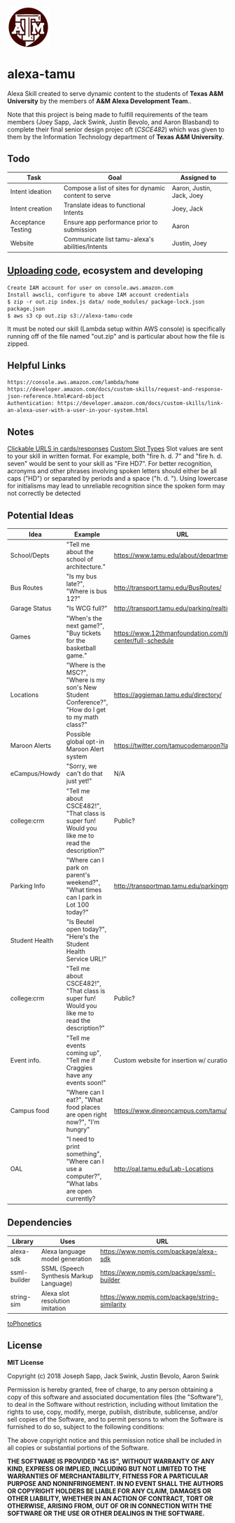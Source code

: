![alexa-tamu logo](/logo.png)
# alexa-tamu
Alexa Skill created to serve dynamic content to the students of **Texas A&M University** by the members of **A&M Alexa Development Team**..

Note that this project is being made to fulfill requirements of the team members (Joey Sapp, Jack Swink, Justin Bevolo, and Aaron Blasband) to complete their final senior design projec oft (*CSCE482*) which was given to them by the Information Technology department of **Texas A&M University**.

## Todo
| Task               | Goal                                                 | Assigned to               |
|--------------------|------------------------------------------------------|---------------------------|
| Intent ideation    | Compose a list of sites for dynamic content to serve | Aaron, Justin, Jack, Joey |
| Intent creation    | Translate ideas to functional Intents                | Joey, Jack                |
| Acceptance Testing | Ensure app performance prior to submission           | Aaron                     |
| Website            | Communicate list tamu-alexa's abilities/Intents      | Justin, Joey              |

## [Uploading code](https://blog.seanssmith.com/posts/alexa-s3-upload.html), ecosystem and developing
```
Create IAM account for user on console.aws.amazon.com
Install awscli, configure to above IAM account credentials
$ zip -r out.zip index.js data/ node_modules/ package-lock.json package.json  
$ aws s3 cp out.zip s3://alexa-tamu-code
```
It must be noted our skill (Lambda setup within AWS console) is specifically running off of the file named "out.zip" and is particular about how the file is zipped.

## Helpful Links 
```
https://console.aws.amazon.com/lambda/home
https://developer.amazon.com/docs/custom-skills/request-and-response-json-reference.html#card-object
Authentication: https://developer.amazon.com/docs/custom-skills/link-an-alexa-user-with-a-user-in-your-system.html
```

## Notes
[Clickable URLS in cards/responses](https://forums.developer.amazon.com/questions/72895/how-to-include-clickable-urls-in-alexa-card-respon.html)
[Custom Slot Types](https://developer.amazon.com/docs/custom-skills/custom-interaction-model-reference.html#custom-slot-type-values)
Slot values are sent to your skill in written format. For example, both "fire h. d. 7" and "fire h. d. seven" would be sent to your skill as "Fire HD7". For better recognition, acronyms and other phrases involving spoken letters should either be all caps ("HD") or separated by periods and a space ("h. d. "). Using lowercase for initialisms may lead to unreliable recognition since the spoken form may not correctly be detected

## Potential Ideas
| Idea           | Example                                                                                            | URL                                                           |
|----------------|----------------------------------------------------------------------------------------------------|---------------------------------------------------------------|
| School/Depts   | "Tell me about the school of architecture."                                                        | https://www.tamu.edu/about/departments.html                   |
| Bus Routes     | "Is my bus late?", "Where is bus 12?"                                                              | http://transport.tamu.edu/BusRoutes/                          |
| Garage Status  | "Is WCG full?"                                                                                     | http://transport.tamu.edu/parking/realtime.aspx               |
| Games          | "When's the next game?", "Buy tickets for the basketball game."                                    | https://www.12thmanfoundation.com/ticket-center/full-schedule |
| Locations      | "Where is the MSC?", "Where is my son's New Student Conference?", "How do I get to my math class?" | https://aggiemap.tamu.edu/directory/                          |
| Maroon Alerts  | Possible global opt-in Maroon Alert system                                                         | https://twitter.com/tamucodemaroon?lang=en                    |
| eCampus/Howdy  | "Sorry, we can't do that just yet!"                                                                | N/A                                                           |
| college:crm    | "Tell me about CSCE482!", "That class is super fun! Would you like me to read the description?"    | Public?                                                       |
| Parking Info   | "Where can I park on parent's weekend?", "What times can I park in Lot 100 today?"                 | http://transportmap.tamu.edu/parkingmap/                      |
| Student Health | "Is Beutel open today?", "Here's the Student Health Service URL!"                                  |                                                               |
| college:crm    | "Tell me about CSCE482!", "That class is super fun! Would you like me to read the description?"    | Public?                                                       |
| Event info.    | "Tell me events coming up", "Tell me if Craggies have any events soon!"                            | Custom website for insertion w/ curation                      |
| Campus food    | "Where can I eat?", "What food places are open right now?", "I'm hungry"                           | https://www.dineoncampus.com/tamu/                            |
| OAL            | "I need to print something", "Where can I use a computer?", "What labs are open currently?         | http://oal.tamu.edu/Lab-Locations                             |

## Dependencies 
| Library      | Uses                                    | URL                                             |
|--------------|-----------------------------------------|-------------------------------------------------|
| alexa-sdk    | Alexa language model generation         | https://www.npmjs.com/package/alexa-sdk         |
| ssml-builder | SSML (Speech Synthesis Markup Language) | https://www.npmjs.com/package/ssml-builder      |
| string-sim   | Alexa slot resolution imitation         | https://www.npmjs.com/package/string-similarity |

[toPhonetics](https://tophonetics.com/)
## License
**MIT License**

Copyright (c) 2018 Joseph Sapp, Jack Swink, Justin Bevolo, Aaron Swink

Permission is hereby granted, free of charge, to any person obtaining a copy
of this software and associated documentation files (the "Software"), to deal
in the Software without restriction, including without limitation the rights
to use, copy, modify, merge, publish, distribute, sublicense, and/or sell
copies of the Software, and to permit persons to whom the Software is
furnished to do so, subject to the following conditions:

The above copyright notice and this permission notice shall be included in all
copies or substantial portions of the Software.

**THE SOFTWARE IS PROVIDED "AS IS", WITHOUT WARRANTY OF ANY KIND, EXPRESS OR
IMPLIED, INCLUDING BUT NOT LIMITED TO THE WARRANTIES OF MERCHANTABILITY,
FITNESS FOR A PARTICULAR PURPOSE AND NONINFRINGEMENT. IN NO EVENT SHALL THE
AUTHORS OR COPYRIGHT HOLDERS BE LIABLE FOR ANY CLAIM, DAMAGES OR OTHER
LIABILITY, WHETHER IN AN ACTION OF CONTRACT, TORT OR OTHERWISE, ARISING FROM,
OUT OF OR IN CONNECTION WITH THE SOFTWARE OR THE USE OR OTHER DEALINGS IN THE
SOFTWARE.**
